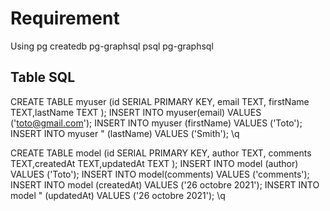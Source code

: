 # Requirement
Using pg
createdb pg-graphsql
psql pg-graphsql

## Table SQL
CREATE TABLE myuser (id SERIAL PRIMARY KEY, email TEXT, firstName TEXT,lastName TEXT );
INSERT INTO myuser(email) VALUES ('toto@gmail.com');
INSERT INTO myuser (firstName) VALUES ('Toto');
INSERT INTO myuser " (lastName) VALUES ('Smith');
\q

CREATE TABLE model (id SERIAL PRIMARY KEY, author TEXT, comments TEXT,createdAt TEXT,updatedAt TEXT  );
INSERT INTO model (author) VALUES ('Toto');
INSERT INTO model(comments) VALUES ('comments');
INSERT INTO model (createdAt) VALUES ('26 octobre 2021');
INSERT INTO model " (updatedAt) VALUES ('26 octobre 2021');
\q
